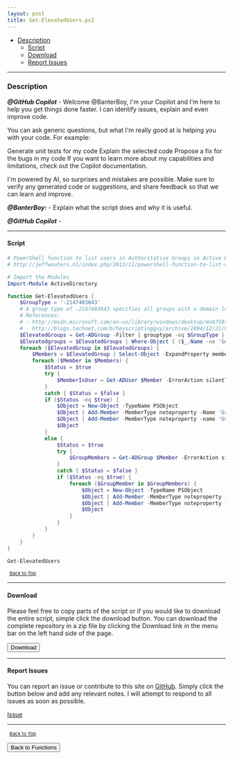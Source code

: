 ```yaml
---
layout: post
title: Get-ElevatedUsers.ps1
---
```


- [Description](#description)
  - [Script](#script)
  - [Download](#download)
  - [Report Issues](#report-issues)

---

### Description

**_@GitHub Copilot_** - Welcome @BanterBoy, I'm your Copilot and I'm here to help you get things done faster. I can identify issues, explain and even improve code.

You can ask generic questions, but what I'm really good at is helping you with your code. For example:

Generate unit tests for my code
Explain the selected code
Propose a fix for the bugs in my code
If you want to learn more about my capabilities and limitations, check out the Copilot documentation.

I'm powered by AI, so surprises and mistakes are possible. Make sure to verify any generated code or suggestions, and share feedback so that we can learn and improve.

**_@BanterBoy:_** - Explain what the script does and why it is useful.

**_@GitHub Copilot_** -

---

#### Script

```powershell
# PowerShell function to list users in Authoritative Groups in Active Directory
# http://jeffwouters.nl/index.php/2013/11/powershell-function-to-list-users-in-authorative-groups-in-active-directory/

# Import the Modules
Import-Module ActiveDirectory

function Get-ElevatedUsers {
    $GroupType = '-2147483643'
    # A group type of -2147483643 specifies all groups with a domain local scope created by the system.
    # References:
    # - http://msdn.microsoft.com/en-us/library/windows/desktop/ms675935(v=vs.85).aspx
    # - http://blogs.technet.com/b/heyscriptingguy/archive/2004/12/21/how-can-i-tell-whether-a-group-is-a-security-group-or-a-distribution-group.aspx
    $ElevatedGroups = Get-ADGroup -Filter { grouptype -eq $GroupType } -Properties members
    $Elevatedgroups = $ElevatedGroups | Where-Object { ($_.Name -ne 'Guests') -and ($_.Name -ne 'Users') }
    foreach ($ElevatedGroup in $ElevatedGroups) {
        $Members = $ElevatedGroup | Select-Object -ExpandProperty members
        foreach ($Member in $Members) {
            $Status = $true
            try {
                $MemberIsUser = Get-ADUser $Member -ErrorAction silentlycontinue
            }
            catch { $Status = $false }
            if ($Status -eq $true) {
                $Object = New-Object -TypeName PSObject
                $Object | Add-Member -MemberType noteproperty -Name 'Group' -Value $ElevatedGroup.Name
                $Object | Add-Member -MemberType noteproperty -name 'User' -Value $MemberIsUser.Name
                $Object
            }
            else {
                $Status = $true
                try {
                    $GroupMembers = Get-ADGroup $Member -ErrorAction silentlycontinue | Get-ADGroupMember -Recursive -ErrorAction silentlycontinue
                }
                catch { $Status = $false }
                if ($Status -eq $true) {
                    foreach ($GroupMember in $GroupMembers) {
                        $Object = New-Object -TypeName PSObject
                        $Object | Add-Member -MemberType noteproperty -Name 'Group' -Value $ElevatedGroup.Name
                        $Object | Add-Member -MemberType noteproperty -Name 'User' -Value $GroupMember.Name
                        $Object
                    }
                }
            }
        }
    }
}

Get-ElevatedUsers
```

<span style="font-size:11px;"><a href="#"><i class="fas fa-caret-up" aria-hidden="true" style="color: white; margin-right:5px;"></i>Back to Top</a></span>

---

#### Download

Please feel free to copy parts of the script or if you would like to download the entire script, simple click the download button. You can download the complete repository in a zip file by clicking the Download link in the menu bar on the left hand side of the page.

<button class="btn" type="submit" onclick="window.open('/PowerShell/functions/activeDirectory/Get-ElevatedUsers.ps1')">
    <i class="fa fa-cloud-download-alt">
    </i>
        Download
</button>

---

#### Report Issues

You can report an issue or contribute to this site on <a href="https://github.com/BanterBoy/scripts-blog/issues">GitHub</a>. Simply click the button below and add any relevant notes. I will attempt to respond to all issues as soon as possible.

<!-- Place this tag where you want the button to render. -->

<a class="github-button" href="https://github.com/BanterBoy/scripts-blog/issues/new?title=Get-ElevatedUsers.ps1&body=There is a problem with this function. Please find details below." data-show-count="true" aria-label="Issue BanterBoy/scripts-blog on GitHub">Issue</a>

---

<span style="font-size:11px;"><a href="#"><i class="fas fa-caret-up" aria-hidden="true" style="color: white; margin-right:5px;"></i>Back to Top</a></span>

<a href="/menu/_pages/functions.html">
    <button class="btn">
        <i class='fas fa-reply'>
        </i>
            Back to Functions
    </button>
</a>

[1]: http://ecotrust-canada.github.io/markdown-toc
[2]: https://github.com/googlearchive/code-prettify
